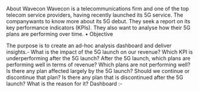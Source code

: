 About Wavecon
Wavecon is a telecommunications firm and one of the top telecom service providers, having recently launched its 5G service.
The companywants to know more about its 5G debut. They seek a report on its key performance indicators (KPIs).
They also want to analyse how their 5G plans are performing over time.
• Objective

The purpose is to create an ad-hoc analysis dashboard and deliver insights.-
What is the impact of the 5G launch on our revenue?
Which KPI is underperforming after the 5G launch?
After the 5G launch, which plans are performing well in terms of revenue? Which plans are not performing well?
Is there any plan affected largely by the 5G launch? Should we continue or discontinue that plan?
Is there any plan that is discontinued after the 5G launch? What is the reason for it?
Dashboard :-
